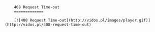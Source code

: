 
        408 Request Time-out
        =============
        
        [![408 Request Time-out](http://vidos.pl/images/player.gif)](http://vidos.pl/408-request-time-out)
        
        
 
    